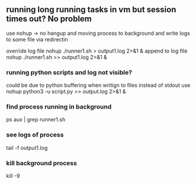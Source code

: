 ## running long running tasks in vm but session times out? No problem

use nohup -> no hangup and moving process to background and write logs to some file via redirectin

override log file
nohup ./runner1.sh > output1.log 2>&1 & 
append to log file
nohup ./runner1.sh >> output1.log 2>&1 &

### running python scripts and log not visible?

could be due to python buffering when writign to files instead of stdout
use
nohup python3 -u script.py >> output.log 2>&1 &

### find process running in background
ps aux | grep runner1.sh

### see logs of process
tail -f output1.log

### kill background process
kill -9 <pid>
